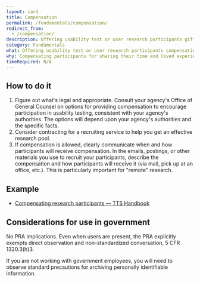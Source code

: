 ```yaml
---
layout: card
title: Compensation
permalink: /fundamentals/compensation/
redirect_from:
  - /compensation/
description: Offering usability test or user research participants gifts to encourage participation and to thank them for their time.
category: Fundamentals
what: Offering usability test or user research participants compensation to encourage participation and to thank them for their time.
why: Compensating participants for sharing their time and lived experience with your team often results in a more diverse, representative set of participants. Without compensation, you often end up recruiting people with a strong intrinsic interest in your website. These people may not have the same needs and experiences as a less interested pool of users. With compensation, you can encourage less interested, more representative people to participate.
timeRequired: N/A
---
```

## How to do it

1. Figure out what's legal and appropriate. Consult your agency's Office of General Counsel on options for providing compensation to encourage participation in usability testing, consistent with your agency's authorities. The options will depend upon your agency's authorities and the specific facts.
1. Consider contracting for a recruiting service to help you get an effective research pool.
1. If compensation is allowed, clearly communicate when and how participants will receive compensation. In the emails, postings, or other materials you use to recruit your participants, describe the compensation and how participants will receive it (via mail, pick up at an office, etc.). This is particularly important for "remote" research.

<section class="method--section method--section--18f-example" markdown="1">

## Example

- [Compensating research participants — TTS Handbook](https://handbook.tts.gsa.gov/18f/how-18f-works/research-guidelines/#compensating-user-research-participants)

</section>

<section class="method--section method--section--government-considerations" markdown="1" >

## Considerations for use in government  

No PRA implications. Even when users are present, the PRA explicitly exempts direct observation and non-standardized conversation, 5 CFR 1320.3(h)3.  
  
If you are not working with government employees, you will need to observe standard precautions for archiving personally identifiable information.

</section>
